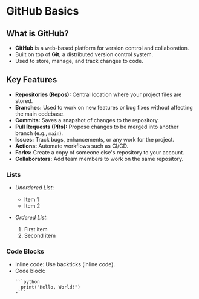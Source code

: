 # GitHub Basics

## What is GitHub?
- **GitHub** is a web-based platform for version control and collaboration.
- Built on top of **Git**, a distributed version control system.
- Used to store, manage, and track changes to code.

## Key Features
- **Repositories (Repos):** Central location where your project files are stored.
- **Branches:** Used to work on new features or bug fixes without affecting the main codebase.
- **Commits:** Saves a snapshot of changes to the repository.
- **Pull Requests (PRs):** Propose changes to be merged into another branch (e.g., `main`).
- **Issues:** Track bugs, enhancements, or any work for the project.
- **Actions:** Automate workflows such as CI/CD.
- **Forks:** Create a copy of someone else's repository to your account.
- **Collaborators:** Add team members to work on the same repository.


### Lists
- *Unordered List*:
  
  - Item 1
  - Item 2
  
- *Ordered List*:
  
  1. First item
  2. Second item
  

### Code Blocks
- Inline code: Use backticks \(inline code\).
- Code block:
  ```
  ```python
    print("Hello, World!")
  -```
  ```
